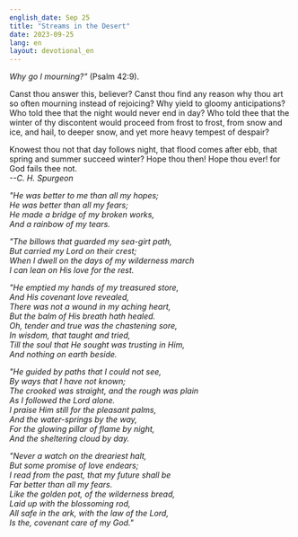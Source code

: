 ```yaml
---
english_date: Sep 25
title: "Streams in the Desert"
date: 2023-09-25
lang: en
layout: devotional_en
---
```





<p><em>Why go I mourning?"</em> (Psalm 42:9).

</p>

<p>Canst thou answer this, believer? Canst thou find any reason why thou art so often mourning instead of rejoicing? Why yield to gloomy anticipations? Who told thee that the night would never end in day? Who told thee that the winter of thy discontent would proceed from frost to frost, from snow and ice, and hail, to deeper snow, and yet more heavy tempest of despair?

</p>

<p>Knowest thou not that day follows night, that flood comes after ebb, that spring and summer succeed winter? Hope thou then! Hope thou ever! for God fails thee not.<br/> <em>--C. H. Spurgeon</em>

</p>

<p><em>"He was better to me than all my hopes;<br/> He was better than all my fears;<br/> He made a bridge of my broken works,<br/> And a rainbow of my tears.</em>

</p>

<p><em>"The billows that guarded my sea-girt path,<br/> But carried my Lord on their crest;<br/> When I dwell on the days of my wilderness march<br/> I can lean on His love for the rest.</em>

</p>

<p><em>"He emptied my hands of my treasured store,<br/> And His covenant love revealed,<br/> There was not a wound in my aching heart,<br/> But the balm of His breath hath healed.<br/> Oh, tender and true was the chastening sore,<br/> In wisdom, that taught and tried,<br/> Till the soul that He sought was trusting in Him,<br/> And nothing on earth beside.</em>

</p>

<p><em>"He guided by paths that I could not see,<br/> By ways that I have not known;<br/> The crooked was straight, and the rough was plain<br/> As I followed the Lord alone.<br/> I praise Him still for the pleasant palms,<br/> And the water-springs by the way,<br/> For the glowing pillar of flame by night,<br/> And the sheltering cloud by day.</em>

</p>

<p><em>"Never a watch on the dreariest halt,<br/> But some promise of love endears;<br/> I read from the past, that my future shall be<br/> Far better than all my fears.<br/> Like the golden pot, of the wilderness bread,<br/> Laid up with the blossoming rod,<br/> All safe in the ark, with the law of the Lord,<br/> Is the, covenant care of my God."</em>

</p>

<p></p>